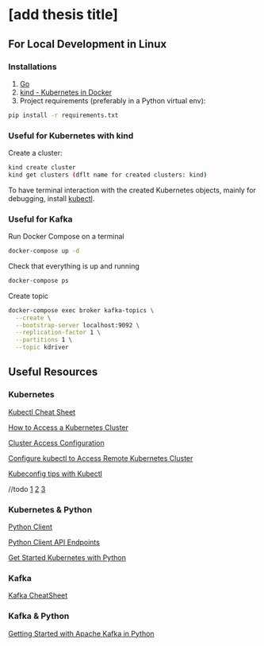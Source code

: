 # [add thesis title]

## For Local Development in Linux

### Installations
1. [Go](https://golang.org/dl/)
2. [kind - Kubernetes in Docker](https://kind.sigs.k8s.io/docs/user/quick-start/)
3. Project requirements (preferably in a Python virtual env):
```bash
pip install -r requirements.txt
``` 

### Useful for Kubernetes with kind

Create a cluster:
```bash	
kind create cluster
kind get clusters (dflt name for created clusters: kind)
```
To have terminal interaction with the created Kubernetes objects, mainly for debugging, install [kubectl](https://kubernetes.io/docs/reference/kubectl/kubectl/).


### Useful for Kafka

Run Docker Compose on a terminal
```bash
docker-compose up -d
```

Check that everything is up and running
```bash
docker-compose ps
```

Create topic
```bash
docker-compose exec broker kafka-topics \
  --create \
  --bootstrap-server localhost:9092 \
  --replication-factor 1 \
  --partitions 1 \
  --topic kdriver
```

## Useful Resources

### Kubernetes
[Kubectl Cheat Sheet](https://kubernetes.io/docs/reference/kubectl/cheatsheet/)

[How to Access a Kubernetes Cluster](https://kubernetes.io/docs/tasks/access-application-cluster/access-cluster/)

[Cluster Access Configuration](https://kubernetes.io/docs/tasks/access-application-cluster/configure-access-multiple-clusters/)

[Configure kubectl to Access Remote Kubernetes Cluster](https://acloudguru.com/hands-on-labs/configuring-kubectl-to-access-a-remote-cluster)

[Kubeconfig tips with Kubectl](https://ahmet.im/blog/mastering-kubeconfig/)

//todo
[1](https://kubernetes.io/docs/concepts/workloads/controllers/deployment/)
[2](https://www.mirantis.com/blog/introduction-to-yaml-creating-a-kubernetes-deployment/)
[3](https://kubernetes.io/docs/concepts/overview/working-with-objects/)

### Kubernetes & Python
[Python Client](https://github.com/kubernetes-client/python)

[Python Client API Endpoints](https://github.com/kubernetes-client/python/blob/master/kubernetes/README.md#documentation-for-api-endpoints)

[Get Started Kubernetes with Python](https://kubernetes.io/blog/2019/07/23/get-started-with-kubernetes-using-python/)

### Kafka
[Kafka CheatSheet](https://docs.confluent.io/platform/current/quickstart/cos-docker-quickstart.html)

### Kafka & Python
[Getting Started with Apache Kafka in Python](https://towardsdatascience.com/getting-started-with-apache-kafka-in-python-604b3250aa05)